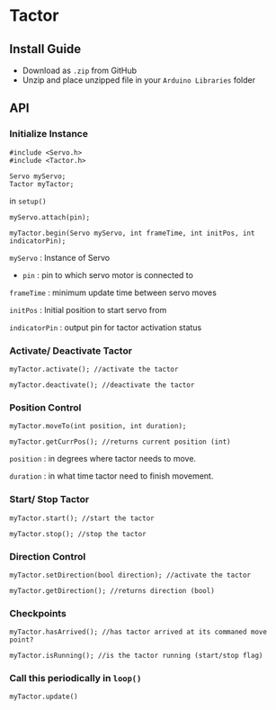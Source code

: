 # Tactor

## Install Guide
* Download as ```.zip``` from GitHub
* Unzip and place unzipped file in your ```Arduino Libraries``` folder

## API
### Initialize Instance
```Arduino
#include <Servo.h>
#include <Tactor.h>

Servo myServo;
Tactor myTactor;
```

in ```setup()```
```Arduino
myServo.attach(pin);

myTactor.begin(Servo myServo, int frameTime, int initPos, int indicatorPin);
```

```myServo``` : Instance of Servo
* ```pin``` : pin to which servo motor is connected to

```frameTime``` : minimum update time between servo moves

```initPos``` : Initial position to start servo from

```indicatorPin``` : output pin for tactor activation status

### Activate/ Deactivate Tactor
```Arduino
myTactor.activate(); //activate the tactor

myTactor.deactivate(); //deactivate the tactor
```

### Position Control
```Arduino
myTactor.moveTo(int position, int duration);

myTactor.getCurrPos(); //returns current position (int)
```
```position``` : in degrees where tactor needs to move.

```duration``` : in what time tactor need to finish movement.

### Start/ Stop Tactor
```Arduino
myTactor.start(); //start the tactor

myTactor.stop(); //stop the tactor
```

### Direction Control
```Arduino
myTactor.setDirection(bool direction); //activate the tactor

myTactor.getDirection(); //returns direction (bool)
```

### Checkpoints
```Arduino
myTactor.hasArrived(); //has tactor arrived at its commaned move point?

myTactor.isRunning(); //is the tactor running (start/stop flag)
```

### Call this periodically in ```loop()```
```Arduino
myTactor.update()
```